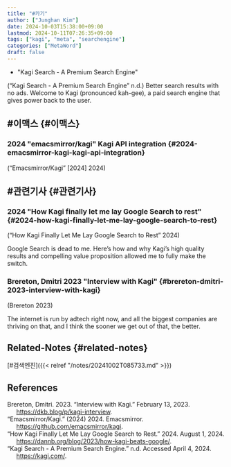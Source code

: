 ```yaml
---
title: "#카기"
author: ["Junghan Kim"]
date: 2024-10-03T15:38:00+09:00
lastmod: 2024-10-11T07:26:35+09:00
tags: ["kagi", "meta", "searchengine"]
categories: ["MetaWord"]
draft: false
---
```


<!--more-->

-   "Kagi Search - A Premium Search Engine"

(“Kagi Search - A Premium Search Engine” n.d.) Better search results with no ads. Welcome to Kagi (pronounced kah-gee), a paid search engine that gives power back to the user.


## #이맥스 {#이맥스}


### 2024 "emacsmirror/kagi" Kagi API integration {#2024-emacsmirror-kagi-kagi-api-integration}

(“Emacsmirror/Kagi” [2024] 2024)


## #관련기사 {#관련기사}


### 2024 "How Kagi finally let me lay Google Search to rest" {#2024-how-kagi-finally-let-me-lay-google-search-to-rest}

(“How Kagi Finally Let Me Lay Google Search to Rest” 2024)

Google Search is dead to me. Here’s how and why Kagi’s high quality results and compelling value proposition allowed me to fully make the switch.


### Brereton, Dmitri 2023 "Interview with Kagi" {#brereton-dmitri-2023-interview-with-kagi}

(Brereton 2023)

The internet is run by adtech right now, and all the biggest companies are thriving on that, and I think the sooner we get out of that, the better.


## Related-Notes {#related-notes}

[#검색엔진]({{< relref "/notes/20241002T085733.md" >}})

## References

<style>.csl-entry{text-indent: -1.5em; margin-left: 1.5em;}</style><div class="csl-bib-body">
  <div class="csl-entry">Brereton, Dmitri. 2023. “Interview with Kagi.” February 13, 2023. <a href="https://dkb.blog/p/kagi-interview">https://dkb.blog/p/kagi-interview</a>.</div>
  <div class="csl-entry">“Emacsmirror/Kagi.” (2024) 2024. Emacsmirror. <a href="https://github.com/emacsmirror/kagi">https://github.com/emacsmirror/kagi</a>.</div>
  <div class="csl-entry">“How Kagi Finally Let Me Lay Google Search to Rest.” 2024. August 1, 2024. <a href="https://dannb.org/blog/2023/how-kagi-beats-google/">https://dannb.org/blog/2023/how-kagi-beats-google/</a>.</div>
  <div class="csl-entry">“Kagi Search - A Premium Search Engine.” n.d. Accessed April 4, 2024. <a href="https://kagi.com/">https://kagi.com/</a>.</div>
</div>
